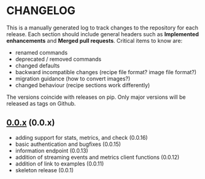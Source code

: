 # CHANGELOG

This is a manually generated log to track changes to the repository for each release.
Each section should include general headers such as **Implemented enhancements**
and **Merged pull requests**. Critical items to know are:

 - renamed commands
 - deprecated / removed commands
 - changed defaults
 - backward incompatible changes (recipe file format? image file format?)
 - migration guidance (how to convert images?)
 - changed behaviour (recipe sections work differently)

The versions coincide with releases on pip. Only major versions will be released as tags on Github.

## [0.0.x](https://github.com/vsoch/riverapi/tree/main) (0.0.x)
 - adding support for stats, metrics, and check (0.0.16)
 - basic authentication and bugfixes (0.0.15)
 - information endpoint (0.0.13)
 - addition of streaming events and metrics client functions (0.0.12)
 - addition of link to examples (0.0.11)
 - skeleton release (0.0.1)
